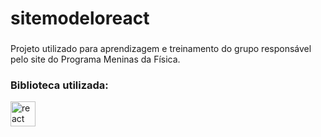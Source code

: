 # sitemodeloreact

###

Projeto utilizado para aprendizagem e treinamento do grupo responsável pelo site do Programa Meninas da Física.

###

<h3 align="left">Biblioteca utilizada:</h3>
<a href="https://www.react.com" target="_blank"> <img src="https://camo.githubusercontent.com/abd19bd0c5030c8d874ed7073f1815d777004451d5967c447386840b80624569/68747470733a2f2f63646e2e61757468302e636f6d2f626c6f672f72656163742d6a732f72656163742e706e67" alt="react" width="40" height="40"/> </a>
